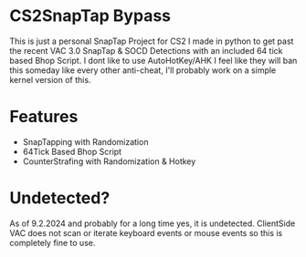 # CS2SnapTap Bypass 
This is just a personal SnapTap Project for CS2 I made in python to get past the recent VAC 3.0 SnapTap &amp; SOCD Detections with an included 64 tick based Bhop Script. I dont like to use AutoHotKey/AHK I feel like they will ban this someday like every other anti-cheat, I'll probably work on a simple kernel version of this.
# Features
- SnapTapping with Randomization
- 64Tick Based Bhop Script
- CounterStrafing with Randomization & Hotkey
# Undetected?
As of 9.2.2024 and probably for a long time yes, it is undetected. ClientSide VAC does not scan or iterate keyboard events or mouse events so this is completely fine to use.
